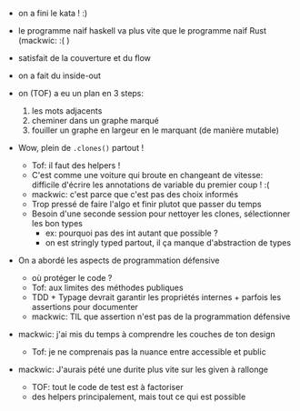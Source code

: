 

- on a fini le kata ! :) 
- le programme naif haskell va plus vite que le programme naif Rust (mackwic: :( )
- satisfait de la couverture et du flow
- on a fait du inside-out
- on (TOF) a eu un plan en 3 steps:
    1. les mots adjacents
    2. cheminer dans un graphe marqué
    3. fouiller un graphe en largeur en le marquant (de manière mutable)  
    
- Wow, plein de `.clones()` partout !
    - Tof: il faut des helpers !
    - C'est comme une voiture qui broute en changeant de vitesse: difficile d'écrire les annotations de variable du premier coup ! :(
    - mackwic: c'est parce que c'est pas des choix informés
    - Trop pressé de faire l'algo et finir plutot que passer du temps
    - Besoin d'une seconde session pour nettoyer les clones, sélectionner les bon types
        - ex: pourquoi pas des int autant que possible ?
        - on est stringly typed partout, il ça manque d'abstraction de types

- On a abordé les aspects de programmation défensive
    - où protéger le code ?
    - Tof: aux limites des méthodes publiques
    - TDD + Typage devrait garantir les propriétés internes + parfois les assertions pour documenter
    - mackwic: TIL que assertion n'est pas de la programmation défensive
  
- mackwic: j'ai mis du temps à comprendre les couches de ton design
    - Tof: je ne comprenais pas la nuance entre accessible et public

- mackwic: J'aurais pété une durite plus vite sur les given à rallonge
    - TOF: tout le code de test est à factoriser
    - des helpers principalement, mais tout ce qui est possible